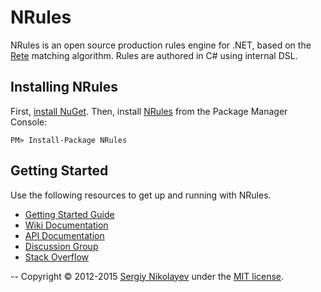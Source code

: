 # NRules
NRules is an open source production rules engine for .NET, based on the [Rete](http://www.wikipedia.org/wiki/Rete_algorithm) matching algorithm. Rules are authored in C# using internal DSL.

## Installing NRules
First, [install NuGet](http://docs.nuget.org/docs/start-here/installing-nuget). Then, install [NRules](https://www.nuget.org/packages/NRules) from the Package Manager Console:

    PM> Install-Package NRules

## Getting Started
Use the following resources to get up and running with NRules.

- [Getting Started Guide](https://github.com/NRules/NRules/wiki/Getting-Started)
- [Wiki Documentation](https://github.com/NRules/NRules/wiki)
- [API Documentation](http://nrules.net/api/index.html)
- [Discussion Group](http://groups.google.com/group/nrules-users)
- [Stack Overflow](http://stackoverflow.com/questions/tagged/nrules)

--
Copyright &copy; 2012-2015 [Sergiy Nikolayev](https://github.com/snikolayev) under the [MIT license](LICENSE.txt).
